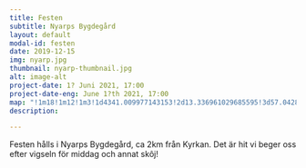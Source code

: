 ```yaml
---
title: Festen
subtitle: Nyarps Bygdegård
layout: default
modal-id: festen
date: 2019-12-15
img: nyarp.jpg
thumbnail: nyarp-thumbnail.jpg
alt: image-alt
project-date: 1? Juni 2021, 17:00
project-date-eng: June 1?th 2021, 17:00
map: "!1m18!1m12!1m3!1d4341.009977143153!2d13.336961029685595!3d57.04289641028353!2m3!1f0!2f0!3f0!3m2!1i1024!2i768!4f13.1!3m3!1m2!1s0x4650f8beb349e4d1%3A0xeae3ba7032418ea4!2sNyarps%20bygdeg%C3%A5rd!5e0!3m2!1sen!2sse!4v1576404409046!5m2!1sen!2sse"
description:

---
```


Festen hålls i Nyarps Bygdegård, ca 2km från Kyrkan. Det är hit vi beger oss efter vigseln för middag och annat skôj!
